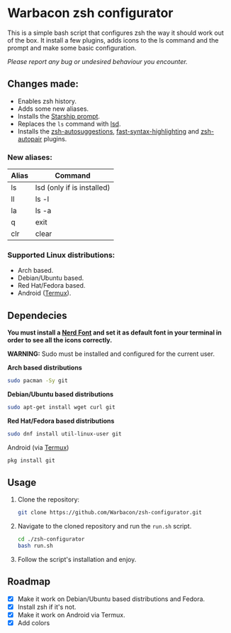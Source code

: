 # Warbacon zsh configurator

This is a simple bash script that configures zsh the way it should work out of the box. It install a few plugins, adds icons to
the ls command and the prompt and make some basic configuration.

*Please report any bug or undesired behaviour you encounter.*

## Changes made:

- Enables zsh history.
- Adds some new aliases.
- Installs the [Starship prompt](https://starship.rs).
- Replaces the `ls` command with [lsd](https://github.com/Peltoche/lsd).
- Installs the [zsh-autosuggestions](https://github.com/zsh-users/zsh-autosuggestions), [fast-syntax-highlighting](https://github.com/zdharma-continuum/fast-syntax-highlighting) and [zsh-autopair](https://github.com/hlissner/zsh-autopair) plugins.
### New aliases:

| Alias | Command                             |
| ----- | -----------------------------       |
| ls    | lsd (only if is installed)          |
| ll    | ls -l                               |
| la    | ls -a                               |
| q     | exit                                |
| clr   | clear                               |

### Supported Linux distributions:

- Arch based.
- Debian/Ubuntu based.
- Red Hat/Fedora based.
- Android ([Termux](https://termux.com/)).

## Dependecies

**You must install a [Nerd Font](https://www.nerdfonts.com/font-downloads) and set it as default font in your terminal in order to see all the icons correctly.**

**WARNING:** Sudo must be installed and configured for the current user.

**Arch based distributions**

```sh
sudo pacman -Sy git
```

**Debian/Ubuntu based distributions**

```sh
sudo apt-get install wget curl git
```

**Red Hat/Fedora based distributions**

```sh
sudo dnf install util-linux-user git
```

Android (via [Termux](https://termux.com/))

```sh
pkg install git
```

## Usage

1. Clone the repository:
   
   ```sh
   git clone https://github.com/Warbacon/zsh-configurator.git
   ```

2. Navigate to the cloned repository and run the `run.sh` script.
   
   ```sh
   cd ./zsh-configurator
   bash run.sh
   ```

3. Follow the script's installation and enjoy.

## Roadmap

- [x] Make it work on Debian/Ubuntu based distributions and Fedora.
- [x] Install zsh if it's not.
- [x] Make it work on Android via Termux.
- [x] Add  colors
